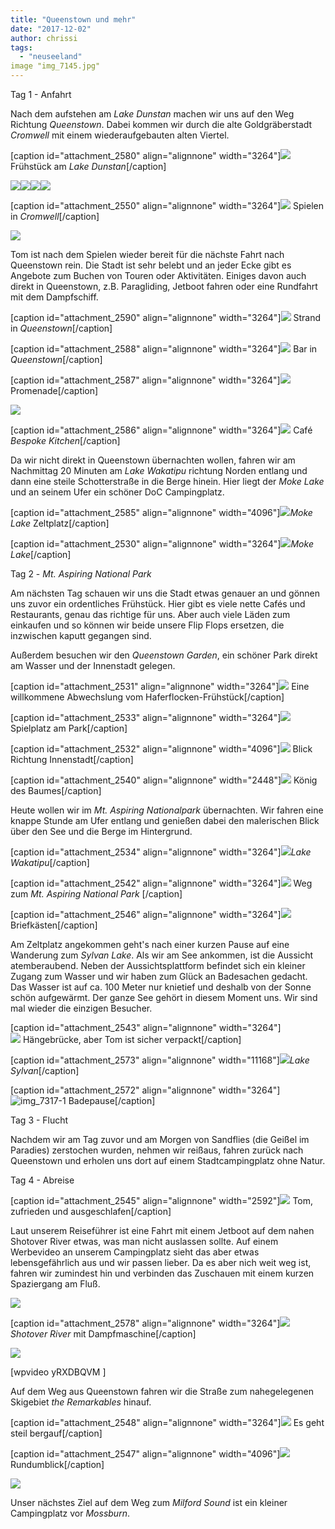 ```yaml
---
title: "Queenstown und mehr"
date: "2017-12-02"
author: chrissi
tags: 
  - "neuseeland"
image "img_7145.jpg"
---
```


Tag 1 - Anfahrt

Nach dem aufstehen am _Lake Dunstan_ machen wir uns auf den Weg Richtung _Queenstown_. Dabei kommen wir durch die alte Goldgräberstadt _Cromwell_ mit einem wiederaufgebauten alten Viertel.

\[caption id="attachment\_2580" align="alignnone" width="3264"\]![](images/img_7104.jpg) Frühstück am _Lake Dunstan_\[/caption\]

![](images/img_7116.jpg)![](images/img_7133.jpg)![](images/img_7134.jpg)![](images/img_7113.jpg)

\[caption id="attachment\_2550" align="alignnone" width="3264"\]![](images/img_7131.jpg) Spielen in _Cromwell_\[/caption\]

![](images/img_7108.jpg)

Tom ist nach dem Spielen wieder bereit für die nächste Fahrt nach Queenstown rein. Die Stadt ist sehr belebt und an jeder Ecke gibt es Angebote zum Buchen von Touren oder Aktivitäten. Einiges davon auch direkt in Queenstown, z.B. Paragliding, Jetboot fahren oder eine Rundfahrt mit dem Dampfschiff.

\[caption id="attachment\_2590" align="alignnone" width="3264"\]![](images/img_7146.jpg) Strand in _Queenstown_\[/caption\]

\[caption id="attachment\_2588" align="alignnone" width="3264"\]![](images/img_7144.jpg) Bar in _Queenstown_\[/caption\]

\[caption id="attachment\_2587" align="alignnone" width="3264"\]![](images/img_7145.jpg) Promenade\[/caption\]

![](images/img_7142.jpg)

\[caption id="attachment\_2586" align="alignnone" width="3264"\]![](images/img_7152.jpg) Café _Bespoke Kitchen_\[/caption\]

Da wir nicht direkt in Queenstown übernachten wollen, fahren wir am Nachmittag 20 Minuten am _Lake Wakatipu_ richtung Norden entlang und dann eine steile Schotterstraße in die Berge hinein. Hier liegt der _Moke Lake_ und an seinem Ufer ein schöner DoC Campingplatz.

\[caption id="attachment\_2585" align="alignnone" width="4096"\]![](images/img_7153.jpg)_Moke Lake_ Zeltplatz\[/caption\]

\[caption id="attachment\_2530" align="alignnone" width="3264"\]![](images/img_7165.jpg)_Moke Lake_\[/caption\]

Tag 2 - _Mt. Aspiring National Park_

Am nächsten Tag schauen wir uns die Stadt etwas genauer an und gönnen uns zuvor ein ordentliches Frühstück. Hier gibt es viele nette Cafés und Restaurants, genau das richtige für uns. Aber auch viele Läden zum einkaufen und so können wir beide unsere Flip Flops ersetzen, die inzwischen kaputt gegangen sind.

Außerdem besuchen wir den _Queenstown Garden_, ein schöner Park direkt am Wasser und der Innenstadt gelegen.

\[caption id="attachment\_2531" align="alignnone" width="3264"\]![](images/img_7167.jpg) Eine willkommene Abwechslung vom Haferflocken-Frühstück\[/caption\]

\[caption id="attachment\_2533" align="alignnone" width="3264"\]![](images/img_7177.jpg) Spielplatz am Park\[/caption\]

\[caption id="attachment\_2532" align="alignnone" width="4096"\]![](images/img_7186.jpg) Blick Richtung Innenstadt\[/caption\]

\[caption id="attachment\_2540" align="alignnone" width="2448"\]![](images/img_7192.jpg) König des Baumes\[/caption\]

Heute wollen wir im _Mt. Aspiring Nationalpark_ übernachten. Wir fahren eine knappe Stunde am Ufer entlang und genießen dabei den malerischen Blick über den See und die Berge im Hintergrund.

\[caption id="attachment\_2534" align="alignnone" width="3264"\]![](images/img_7214.jpg)_Lake Wakatipu_\[/caption\]

\[caption id="attachment\_2542" align="alignnone" width="3264"\]![](images/img_7252-1.jpg) Weg zum _Mt. Aspiring National Park_ \[/caption\]

\[caption id="attachment\_2546" align="alignnone" width="3264"\]![](images/img_7283-1.jpg) Briefkästen\[/caption\]

Am Zeltplatz angekommen geht's nach einer kurzen Pause auf eine Wanderung zum _Sylvan Lake_. Als wir am See ankommen, ist die Aussicht atemberaubend. Neben der Aussichtsplattform befindet sich ein kleiner Zugang zum Wasser und wir haben zum Glück an Badesachen gedacht. Das Wasser ist auf ca. 100 Meter nur knietief und deshalb von der Sonne schön aufgewärmt. Der ganze See gehört in diesem Moment uns. Wir sind mal wieder die einzigen Besucher.

\[caption id="attachment\_2543" align="alignnone" width="3264"\]  
![](images/img_7300-1.jpg) Hängebrücke, aber Tom ist sicher verpackt\[/caption\]

\[caption id="attachment\_2573" align="alignnone" width="11168"\]![](images/img_7311-2.jpg)_Lake Sylvan_\[/caption\]

\[caption id="attachment\_2572" align="alignnone" width="3264"\]![img_7317-1](images/img_7317-1.jpg) Badepause\[/caption\]

Tag 3 - Flucht

Nachdem wir am Tag zuvor und am Morgen von Sandflies (die Geißel im Paradies) zerstochen wurden, nehmen wir reißaus, fahren zurück nach Queenstown und erholen uns dort auf einem Stadtcampingplatz ohne Natur.

Tag 4 - Abreise

\[caption id="attachment\_2545" align="alignnone" width="2592"\]![](images/img_3306.jpg) Tom, zufrieden und ausgeschlafen\[/caption\]

Laut unserem Reiseführer ist eine Fahrt mit einem Jetboot auf dem nahen Shotover River etwas, was man nicht auslassen sollte. Auf einem Werbevideo an unserem Campingplatz sieht das aber etwas lebensgefährlich aus und wir passen lieber. Da es aber nich weit weg ist, fahren wir zumindest hin und verbinden das Zuschauen mit einem kurzen Spaziergang am Fluß.

![](images/img_7408.jpg)

\[caption id="attachment\_2578" align="alignnone" width="3264"\]![](images/img_7409.jpg)_Shotover River_ mit Dampfmaschine\[/caption\]

![](images/img_7405.jpg)

\[wpvideo yRXDBQVM \]

Auf dem Weg aus Queenstown fahren wir die Straße zum nahegelegenen Skigebiet _the Remarkables_ hinauf.

\[caption id="attachment\_2548" align="alignnone" width="3264"\]![](images/img_7423.jpg) Es geht steil bergauf\[/caption\]

\[caption id="attachment\_2547" align="alignnone" width="4096"\]![](images/img_7427.jpg) Rundumblick\[/caption\]

![](images/img_7412-1.jpg)

Unser nächstes Ziel auf dem Weg zum _Milford Sound_ ist ein kleiner Campingplatz vor _Mossburn_.
